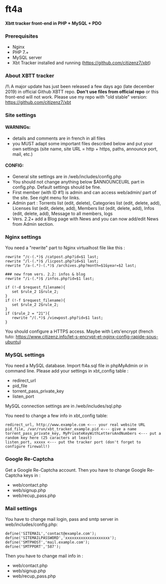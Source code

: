 # ft4a
#### Xbtt tracker front-end in PHP + MySQL + PDO

### Prerequisites
- Nginx
- PHP 7.+
- MySQL server
- Xbt Tracker installed and running (https://github.com/citizenz7/xbt)

### About XBTT tracker
/!\ A major update has just been released a few days ago (late december 2019) in official Github XBTT repo. **Don't use files from official repo** or this front-end will not work. Please use my repo with "old stable" version: https://github.com/citizenz7/xbt


### Site settings
#### WARNINGs: 
- details and comments are in french in all files
- you MUST adapt some important files described below and put your own settings (site name, site URL = http + https, paths, announce port, mail, etc.)

#### CONFIG:
- General site settings are in /web/includes/config.php
- You should not change anything below $ANNOUNCEURL part in config.php. Default settings should be fine.
- First member (with ID #1) is admin and can access web/admin/ part of the site. See right menu for links.
- Admin part : Torrents list (edit, delete), Categories list (edit, delete, add), Licenses list (edit, delete, add), Members list (edit, delete, add), Infos (edit, delete, add), Message to all members, logs
- Vers. 2.2+ add a Blog page with News and you can now add/edit News from Admin section.

### Nginx settings
You need a "rewrite" part to Nginx virtualhost file like this :
```
rewrite ^/c-(.*)$ /catpost.php?id=$1 last;
rewrite ^/l-(.*)$ /licpost.php?id=$1 last;
rewrite ^/a-(.*)-(.*)$ /archives.php?month=$1&year=$2 last;

### new from vers. 2.2: infos & blog
rewrite ^/i-(.*)$ /infos.php?id=$1 last;

if (!-d $request_filename){
   set $rule_2 1$rule_2;
}
if (!-f $request_filename){
   set $rule_2 2$rule_2;
}
if ($rule_2 = "21"){
   rewrite ^/(.*)$ /viewpost.php?id=$1 last;
}
```

You should configure a HTTPS access. Maybe with Lets'encrypt (french tuto: https://www.citizenz.info/let-s-encrypt-et-nginx-config-rapide-sous-ubuntu)

### MySQL settings
You need a MySQL database. Import ft4a.sql file in phpMyAdmin or in command line.
Please add your settings in xbt_config table :
- redirect_url
- pid_file
- torrent_pass_private_key
- listen_port

MySQL connection settings are in /web/includes/sql.php

You need to change a few info in xbt_config table:
```
redirect_url, http://www.example.com <--- your real website URL
pid_file, /var/run/xbt_tracker_example.pid <--- give a name
torrent_pass_private_key, MyPrivateKeyWithLettersAndNumbers <--- put a random key here (25 caracters at least)
listen_port, xxxxx <--- put the tracker port (don't forget to configure firewall!)
```
### Google Re-Captcha
Get a Google Re-Captcha account.
Then you have to change Google Re-Captcha keys in :
- web/contact.php
- web/signup.php
- web/recup_pass.php

### Mail settings
You have to change mail login, pass and smtp server in web/includes/config.php:
```
define('SITEMAIL','contact@example.com');
define('SITEMAILPASSWORD','xxxxxxxxxxxxxxxxxxxx');
define('SMTPHOST','mail.example.com');
define('SMTPPORT','587');
```
Then you have to change mail info in :
- web/contact.php
- web/signup.php
- web/recup_pass.php
